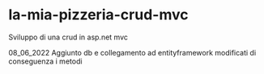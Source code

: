 # la-mia-pizzeria-crud-mvc
Sviluppo di una crud in asp.net  mvc



08_06_2022
Aggiunto db e collegamento ad entityframework modificati di conseguenza i metodi
